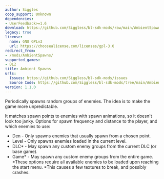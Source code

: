 ```yaml
---
author: Siggles
coop_support: Unknown
dependencies:
- UserFeedback>=1.6
download: https://github.com/Siggless/bl-sdk-mods/raw/main/AmbientSpawns/AmbientSpawns.zip
legacy: true
license:
  name: GNU GPLv3
  url: https://choosealicense.com/licenses/gpl-3.0
redirect_from:
- /mods/AmbientSpawns/
supported_games:
- BL2
title: Ambient Spawns
urls:
  Issues: https://github.com/Siggless/bl-sdk-mods/issues
  Source Code: https://github.com/Siggless/bl-sdk-mods/tree/main/AmbientSpawns
version: 1.1.0
---
```

Periodically spawns random groups of enemies.
The idea is to make the game more unpredictable.

It matches spawn points to enemies with spawn animations, so it doesn't look too janky.
Options for spawn frequency and distance to the player, and which enemies to use:
- Den		- Only spawns enemies that usually spawn from a chosen point.
- Level	- Only spawns enemies loaded in the current level.
- DLC*	- May spawn any custom enemy groups from the current DLC (or base game).
- Game*	- May spawn any custom enemy groups from the entire game.
*These options require all available enemies to be loaded upon reaching the start menu.
*This causes a few textures to break, and possibly crashes.